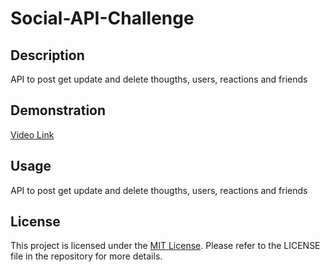 # Social-API-Challenge



## Description
API to post get update and delete thougths, users, reactions and friends

## Demonstration
[Video Link](https://drive.google.com/file/d/1SpyjuQarnGfSeQ9tQFlj55zglH6GDrjx/view)



## Usage
API to post get update and delete thougths, users, reactions and friends



## License
This project is licensed under the [MIT License](LICENSE). Please refer to the LICENSE file in the repository for more details.